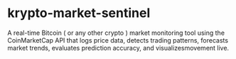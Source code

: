 # krypto-market-sentinel
A real-time Bitcoin ( or any other crypto ) market monitoring tool using the CoinMarketCap API that logs price data, detects trading patterns, forecasts market trends, evaluates prediction accuracy, and visualizesmovement live.
